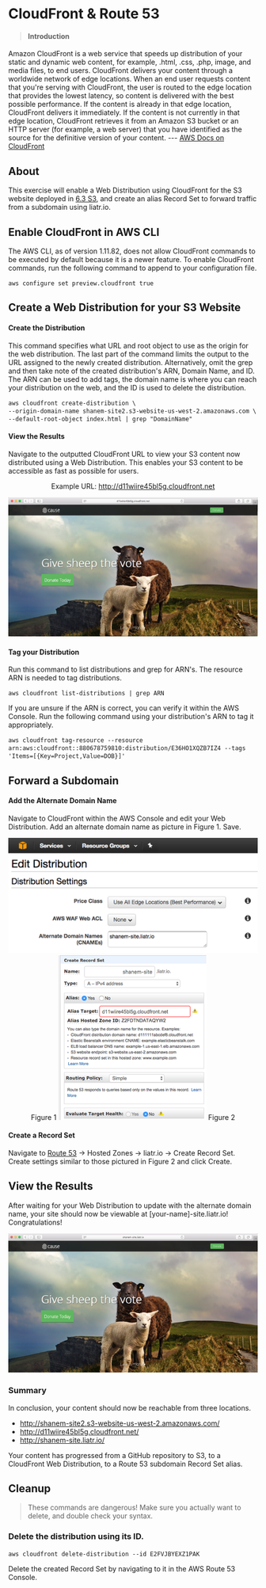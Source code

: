 # CloudFront & Route 53

> #### **Introduction**
Amazon CloudFront is a web service that speeds up distribution of your static and dynamic web content, for example, .html, .css, .php, image, and media files, to end users. CloudFront delivers your content through a worldwide network of edge locations. When an end user requests content that you're serving with CloudFront, the user is routed to the edge location that provides the lowest latency, so content is delivered with the best possible performance. If the content is already in that edge location, CloudFront delivers it immediately. If the content is not currently in that edge location, CloudFront retrieves it from an Amazon S3 bucket or an HTTP server (for example, a web server) that you have identified as the source for the definitive version of your content.
 --- [AWS Docs on CloudFront](https://docs.aws.amazon.com/cloudfront/index.html#lang/en_us)


## About
This exercise will enable a Web Distribution using CloudFront for the S3 website deployed in [6.3 S3](https://devops-bootcamp.liatr.io/#/6/6.3-s3), and create an alias Record Set to forward traffic from a subdomain using liatr.io.

## Enable CloudFront in AWS CLI

The AWS CLI, as of version 1.11.82, does not allow CloudFront commands to be executed by default because it is a newer feature. To enable CloudFront commands, run the following command to append to your configuration file.

```
aws configure set preview.cloudfront true
```

## Create a Web Distribution for your S3 Website
#### Create the Distribution

This command specifies what URL and root object to use as the origin for the web distribution. The last part of the command limits the output to the URL assigned to the newly created distribution. Alternatively, omit the grep and then take note of the created distribution's ARN, Domain Name, and ID. The ARN can be used to add tags, the domain name is where you can reach your distribution on the web, and the ID is used to delete the distribution.

```
aws cloudfront create-distribution \
--origin-domain-name shanem-site2.s3-website-us-west-2.amazonaws.com \
--default-root-object index.html | grep "DomainName"
```

#### View the Results
Navigate to the outputted CloudFront URL to view your S3 content now distributed using a Web Distribution. This enables your S3 content to be accessible as fast as possible for users.

<center>

  Example URL: http://d11wiire45bl5g.cloudfront.net

  ![](../img/sheeps3.png)

</center>

#### Tag your Distribution

Run this command to list distributions and grep for ARN's. The resource ARN is needed to tag distributions.

```
aws cloudfront list-distributions | grep ARN
```

If you are unsure if the ARN is correct, you can verify it within the AWS Console. Run the following command using your distribution's ARN to tag it appropriately.

```
aws cloudfront tag-resource --resource arn:aws:cloudfront::880678759810:distribution/E36HO1XQZB7IZ4 --tags 'Items=[{Key=Project,Value=DOB}]'
```

## Forward a Subdomain

#### Add the Alternate Domain Name

Navigate to CloudFront within the AWS Console and edit your Web Distribution. Add an alternate domain name as picture in Figure 1. Save.

<center>

  ![](../img/editd.png)
  Figure 1
  ![](../img/createrec.png)
  Figure 2

</center>

#### Create a Record Set

Navigate to [Route 53](https://console.aws.amazon.com/route53/) → Hosted Zones → liatr.io → Create Record Set. Create settings similar to those pictured in Figure 2 and click Create.

## View the Results

After waiting for your Web Distribution to update with the alternate domain name, your site should now be viewable at [your-name]-site.liatr.io! Congratulations!

<center>

  ![](../img/viewtheresults.png)

</center>

### Summary

In conclusion, your content should now be reachable from three locations.

 - http://shanem-site2.s3-website-us-west-2.amazonaws.com/
 - http://d11wiire45bl5g.cloudfront.net/
 - http://shanem-site.liatr.io/

Your content has progressed from a GitHub repository to S3, to a CloudFront Web Distribution, to a Route 53 subdomain Record Set alias.

## Cleanup

>These commands are dangerous! Make sure you actually want to delete, and double check your syntax.

### Delete the distribution using its ID.
```
aws cloudfront delete-distribution --id E2FVJBYEXZ1PAK
```
Delete the created Record Set by navigating to it in the AWS Route 53 Console.



